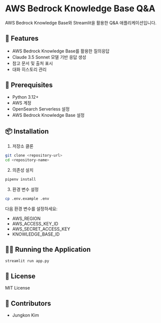 # AWS Bedrock Knowledge Base Q&A

AWS Bedrock Knowledge Base와 Streamlit을 활용한 Q&A 애플리케이션입니다.

## 🚀 Features

- AWS Bedrock Knowledge Base를 활용한 질의응답
- Claude 3.5 Sonnet 모델 기반 응답 생성
- 참고 문서 및 출처 표시
- 대화 히스토리 관리

## 🔧 Prerequisites

- Python 3.12+
- AWS 계정
- OpenSearch Serverless 설정
- AWS Bedrock Knowledge Base 설정

## 📦 Installation

1. 저장소 클론
```bash
git clone <repository-url>
cd <repository-name>
```

2. 의존성 설치
```bash
pipenv install
```

3. 환경 변수 설정
```bash
cp .env.example .env
```
다음 환경 변수를 설정하세요:
- AWS_REGION
- AWS_ACCESS_KEY_ID
- AWS_SECRET_ACCESS_KEY
- KNOWLEDGE_BASE_ID

## 🏃‍♂️ Running the Application

```bash
streamlit run app.py
```

## 📝 License

MIT License

## 👥 Contributors

- Jungkon Kim